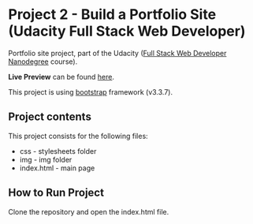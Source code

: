 # Project 2 - Build a Portfolio Site (Udacity Full Stack Web Developer)

Portfolio site project, part of the Udacity ([Full Stack Web Developer Nanodegree](https://in.udacity.com/course/full-stack-web-developer-nanodegree--nd004) course).

**Live Preview** can be found [here](https://vmlellis.github.io/full-stack-portfolio/).

This project is using [bootstrap](http://getbootstrap.com/docs/3.3/) framework (v3.3.7).

## Project contents

This project consists for the following files:

* css - stylesheets folder
* img - img folder
* index.html - main page

## How to Run Project

Clone the repository and open the index.html file.
